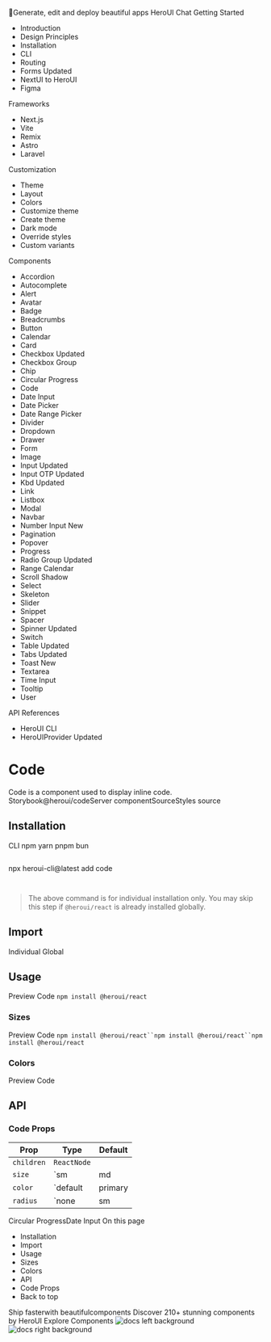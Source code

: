 🚀Generate, edit and deploy beautiful apps
HeroUI Chat
Getting Started
  * Introduction
  * Design Principles
  * Installation
  * CLI
  * Routing
  * Forms
Updated
  * NextUI to HeroUI
  * Figma


Frameworks
  * Next.js
  * Vite
  * Remix
  * Astro
  * Laravel


Customization
  * Theme
  * Layout
  * Colors
  * Customize theme
  * Create theme
  * Dark mode
  * Override styles
  * Custom variants


Components
  * Accordion
  * Autocomplete
  * Alert
  * Avatar
  * Badge
  * Breadcrumbs
  * Button
  * Calendar
  * Card
  * Checkbox
Updated
  * Checkbox Group
  * Chip
  * Circular Progress
  * Code
  * Date Input
  * Date Picker
  * Date Range Picker
  * Divider
  * Dropdown
  * Drawer
  * Form
  * Image
  * Input
Updated
  * Input OTP
Updated
  * Kbd
Updated
  * Link
  * Listbox
  * Modal
  * Navbar
  * Number Input
New
  * Pagination
  * Popover
  * Progress
  * Radio Group
Updated
  * Range Calendar
  * Scroll Shadow
  * Select
  * Skeleton
  * Slider
  * Snippet
  * Spacer
  * Spinner
Updated
  * Switch
  * Table
Updated
  * Tabs
Updated
  * Toast
New
  * Textarea
  * Time Input
  * Tooltip
  * User


API References
  * HeroUI CLI
  * HeroUIProvider
Updated


# Code
Code is a component used to display inline code.
Storybook@heroui/codeServer componentSourceStyles source
## Installation
CLI
npm
yarn
pnpm
bun
```

```

npx heroui-cli@latest add code

```


```

> The above command is for individual installation only. You may skip this step if `@heroui/react` is already installed globally.
## Import
Individual
Global
## Usage
Preview
Code
`npm install @heroui/react`
### Sizes
Preview
Code
`npm install @heroui/react``npm install @heroui/react``npm install @heroui/react`
### Colors
Preview
Code
## API
### Code Props
Prop| Type| Default  
---|---|---  
`children`| `ReactNode`  
`size`| `sm | md | lg`| `"sm"`  
`color`| `default | primary | secondary | success | warning | danger`| `"default"`  
`radius`| `none | sm | md | lg | full`| `"sm"`  
Circular ProgressDate Input
On this page
  * Installation
  * Import
  * Usage
  * Sizes
  * Colors
  * API
  * Code Props
  * Back to top


Ship fasterwith beautifulcomponents
Discover 210+ stunning components by HeroUI
Explore Components
![docs left background](https://heroui-assets.nyc3.cdn.digitaloceanspaces.com/images/docs-left.png)
![docs right background](https://heroui-assets.nyc3.cdn.digitaloceanspaces.com/images/docs-right.png)
